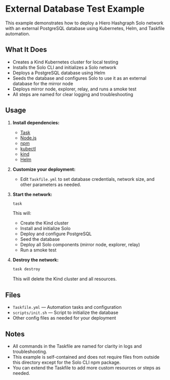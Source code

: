# External Database Test Example

This example demonstrates how to deploy a Hiero Hashgraph Solo network with an external PostgreSQL database using Kubernetes, Helm, and Taskfile automation.

## What It Does
- Creates a Kind Kubernetes cluster for local testing
- Installs the Solo CLI and initializes a Solo network
- Deploys a PostgreSQL database using Helm
- Seeds the database and configures Solo to use it as an external database for the mirror node
- Deploys mirror node, explorer, relay, and runs a smoke test
- All steps are named for clear logging and troubleshooting

## Usage

1. **Install dependencies:**
   - [Task](https://taskfile.dev/)
   - [Node.js](https://nodejs.org/)
   - [npm](https://www.npmjs.com/)
   - [kubectl](https://kubernetes.io/docs/tasks/tools/)
   - [kind](https://kind.sigs.k8s.io/)
   - [Helm](https://helm.sh/)

2. **Customize your deployment:**
   - Edit `Taskfile.yml` to set database credentials, network size, and other parameters as needed.

3. **Start the network:**
   ```sh
   task
   ```
   This will:
   - Create the Kind cluster
   - Install and initialize Solo
   - Deploy and configure PostgreSQL
   - Seed the database
   - Deploy all Solo components (mirror node, explorer, relay)
   - Run a smoke test

4. **Destroy the network:**
   ```sh
   task destroy
   ```
   This will delete the Kind cluster and all resources.

## Files
- `Taskfile.yml` — Automation tasks and configuration
- `scripts/init.sh` — Script to initialize the database
- Other config files as needed for your deployment

## Notes
- All commands in the Taskfile are named for clarity in logs and troubleshooting.
- This example is self-contained and does not require files from outside this directory except for the Solo CLI npm package.
- You can extend the Taskfile to add more custom resources or steps as needed.

